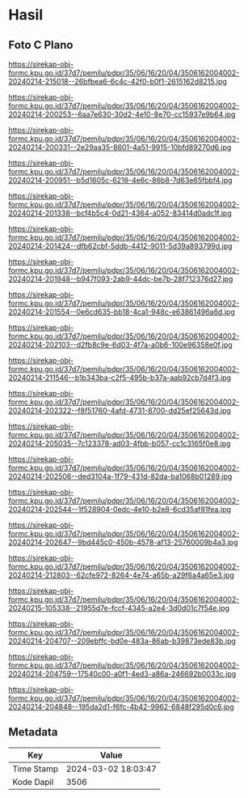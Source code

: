 # Hasil

## Foto C Plano

https://sirekap-obj-formc.kpu.go.id/37d7/pemilu/pdpr/35/06/16/20/04/3506162004002-20240214-215018--26bfbea6-6c4c-42f0-b0f1-2615162d8215.jpg

https://sirekap-obj-formc.kpu.go.id/37d7/pemilu/pdpr/35/06/16/20/04/3506162004002-20240214-200253--6aa7e630-30d2-4e10-8e70-cc15937e9b64.jpg

https://sirekap-obj-formc.kpu.go.id/37d7/pemilu/pdpr/35/06/16/20/04/3506162004002-20240214-200331--2e29aa35-8601-4a51-9915-10bfd89270d6.jpg

https://sirekap-obj-formc.kpu.go.id/37d7/pemilu/pdpr/35/06/16/20/04/3506162004002-20240214-200951--b5d1605c-6216-4e6c-86b8-7d63e65fbbf4.jpg

https://sirekap-obj-formc.kpu.go.id/37d7/pemilu/pdpr/35/06/16/20/04/3506162004002-20240214-201338--bcf4b5c4-0d21-4364-a052-83414d0adc1f.jpg

https://sirekap-obj-formc.kpu.go.id/37d7/pemilu/pdpr/35/06/16/20/04/3506162004002-20240214-201424--dfb62cbf-5ddb-4412-9011-5d39a893799d.jpg

https://sirekap-obj-formc.kpu.go.id/37d7/pemilu/pdpr/35/06/16/20/04/3506162004002-20240214-201948--b947f093-2ab9-44dc-be7b-28f712376d27.jpg

https://sirekap-obj-formc.kpu.go.id/37d7/pemilu/pdpr/35/06/16/20/04/3506162004002-20240214-201554--0e6cd635-bb18-4ca1-948c-e63861496a6d.jpg

https://sirekap-obj-formc.kpu.go.id/37d7/pemilu/pdpr/35/06/16/20/04/3506162004002-20240214-202103--d2fb8c9e-6d03-4f7a-a0b6-100e96358e0f.jpg

https://sirekap-obj-formc.kpu.go.id/37d7/pemilu/pdpr/35/06/16/20/04/3506162004002-20240214-211546--b1b343ba-c2f5-495b-b37a-aab92cb7d4f3.jpg

https://sirekap-obj-formc.kpu.go.id/37d7/pemilu/pdpr/35/06/16/20/04/3506162004002-20240214-202322--f8f51760-4afd-4731-8700-dd25ef25643d.jpg

https://sirekap-obj-formc.kpu.go.id/37d7/pemilu/pdpr/35/06/16/20/04/3506162004002-20240214-205035--7c123378-ad03-4fbb-b057-cc1c3165f0e8.jpg

https://sirekap-obj-formc.kpu.go.id/37d7/pemilu/pdpr/35/06/16/20/04/3506162004002-20240214-202506--ded3104a-1f79-431d-82da-ba1068b01289.jpg

https://sirekap-obj-formc.kpu.go.id/37d7/pemilu/pdpr/35/06/16/20/04/3506162004002-20240214-202544--1f528904-0edc-4e10-b2e8-6cd35af81fea.jpg

https://sirekap-obj-formc.kpu.go.id/37d7/pemilu/pdpr/35/06/16/20/04/3506162004002-20240214-202647--9bd445c0-450b-4578-af13-25760009b4a3.jpg

https://sirekap-obj-formc.kpu.go.id/37d7/pemilu/pdpr/35/06/16/20/04/3506162004002-20240214-212803--62cfe972-8264-4e74-a65b-a29f6a4a65e3.jpg

https://sirekap-obj-formc.kpu.go.id/37d7/pemilu/pdpr/35/06/16/20/04/3506162004002-20240215-105338--21955d7e-fccf-4345-a2e4-3d0d01c7f54e.jpg

https://sirekap-obj-formc.kpu.go.id/37d7/pemilu/pdpr/35/06/16/20/04/3506162004002-20240214-204707--209ebffc-bd0e-483a-86ab-b39873ede83b.jpg

https://sirekap-obj-formc.kpu.go.id/37d7/pemilu/pdpr/35/06/16/20/04/3506162004002-20240214-204759--17540c00-a0f1-4ed3-a86a-246692b0033c.jpg

https://sirekap-obj-formc.kpu.go.id/37d7/pemilu/pdpr/35/06/16/20/04/3506162004002-20240214-204848--195da2d1-f6fc-4b42-9962-6848f295d0c6.jpg


## Metadata

| Key        | Value               |
| ---------- | ------------------- |
| Time Stamp | 2024-03-02 18:03:47 |
| Kode Dapil | 3506                |



